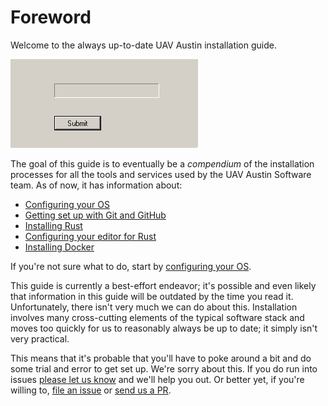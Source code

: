 # Foreword

Welcome to the always up-to-date UAV Austin installation guide.

![loading...](img/loading.gif "like this guide, it will never end")

The goal of this guide is to eventually be a _compendium_ of the installation processes for all the tools and services used by the UAV Austin Software team. As of now, it has information about:

- [Configuring your OS](getting-started/index.html)
- [Getting set up with Git and GitHub](git/index.html)
- [Installing Rust](rust/index.html)
- [Configuring your editor for Rust](rust-pt-2/index.html)
- [Installing Docker](docker/index.html)

If you're not sure what to do, start by [configuring your OS](getting-started/index.html).

This guide is currently a best-effort endeavor; it's possible and even likely that information in this guide will be outdated by the time you read it. Unfortunately, there isn't very much we can do about this. Installation involves many cross-cutting elements of the typical software stack and moves too quickly for us to reasonably always be up to date; it simply isn't very practical. 

This means that it's probable that you'll have to poke around a bit and do some trial and error to get set up. We're sorry about this. If you do run into issues [please let us know](uavaustin.slack.com) and we'll help you out. Or better yet, if you're willing to, [file an issue](https://github.com/uavaustin/docs.uavaustin.org/issues/new) or [send us a PR](https://github.com/uavaustin/docs.uavaustin.org/pulls).

